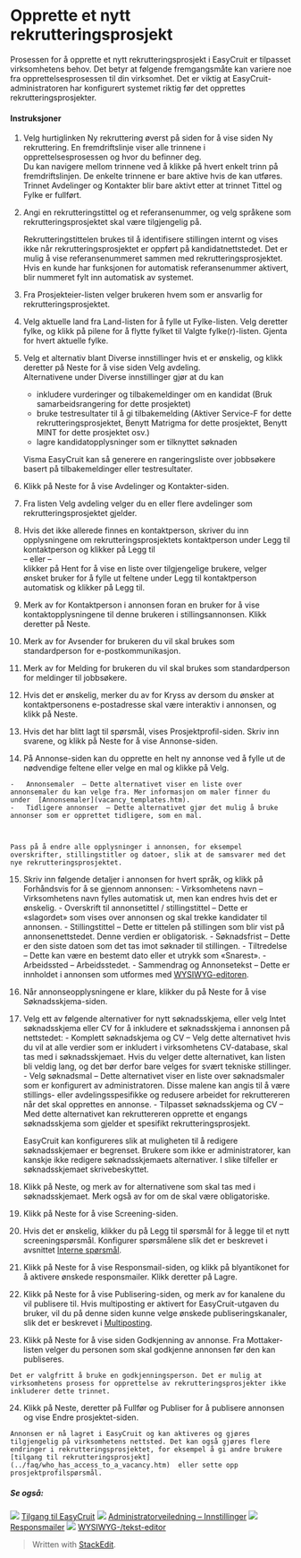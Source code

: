 # Opprette et nytt rekrutteringsprosjekt

Prosessen for å opprette et nytt rekrutteringsprosjekt i EasyCruit er tilpasset virksomhetens behov. Det betyr at følgende fremgangsmåte kan variere noe fra opprettelsesprosessen til din virksomhet. Det er viktig at EasyCruit-administratoren har konfigurert systemet riktig før det opprettes rekrutteringsprosjekter.

#### Instruksjoner

1.  Velg hurtiglinken  Ny rekruttering  øverst på siden for å vise siden  Ny rekruttering. En fremdriftslinje viser alle trinnene i opprettelsesprosessen og hvor du befinner deg.  
    Du kan navigere mellom trinnene ved å klikke på hvert enkelt trinn på fremdriftslinjen. De enkelte trinnene er bare aktive hvis de kan utføres. Trinnet  Avdelinger  og  Kontakter  blir bare aktivt etter at trinnet  Tittel  og  Fylke  er fullført.
2.  Angi en  rekrutteringstittel  og et  referansenummer, og velg språkene som rekrutteringsprosjektet skal være tilgjengelig på.  
      
    Rekrutteringstittelen  brukes til å identifisere stillingen internt og vises ikke når rekrutteringsprosjektet er oppført på kandidatnettstedet. Det er mulig å vise referansenummeret sammen med rekrutteringsprosjektet. Hvis en kunde har funksjonen for  automatisk referansenummer  aktivert, blir nummeret fylt inn automatisk av systemet.
3.  Fra  Prosjekteier-listen velger brukeren hvem som er ansvarlig for rekrutteringsprosjektet.
4.  Velg aktuelle land fra  Land-listen for å fylle ut  Fylke-listen. Velg deretter fylke, og klikk på pilene for å flytte fylket til  Valgte fylke(r)-listen. Gjenta for hvert aktuelle fylke.
5.  Velg et alternativ blant  Diverse innstillinger  hvis et er ønskelig, og klikk deretter på  Neste  for å vise siden Velg avdeling.  
    Alternativene under Diverse innstillinger gjør at du kan  
    
    -   inkludere vurderinger og tilbakemeldinger om en kandidat (Bruk samarbeidsrangering for dette prosjektet)
    -   bruke testresultater til å gi tilbakemelding (Aktiver Service-F for dette rekrutteringsprosjektet,  Benytt Matrigma for dette prosjektet,  Benytt MINT for dette prosjektet  osv.)
    -   lagre kandidatopplysninger som er tilknyttet søknaden
    
      
    Visma EasyCruit kan så generere en rangeringsliste over jobbsøkere basert på tilbakemeldinger eller testresultater.
6.  Klikk på  Neste  for å vise  Avdelinger og Kontakter-siden.
7.  Fra listen  Velg avdeling  velger du en eller flere avdelinger som rekrutteringsprosjektet gjelder.
8.  Hvis det ikke allerede finnes en kontaktperson, skriver du inn opplysningene om rekrutteringsprosjektets kontaktperson under  Legg til kontaktperson  og klikker på  Legg til  
    – eller –  
    klikker på  Hent  for å vise en liste over tilgjengelige brukere, velger ønsket bruker for å fylle ut feltene under  Legg til kontaktperson  automatisk og klikker på  Legg til.
9.  Merk av for  Kontaktperson i annonsen  foran en bruker for å vise kontaktopplysningene til denne brukeren i stillingsannonsen. Klikk deretter på  Neste.
10.  Merk av for  Avsender  for brukeren du vil skal brukes som standardperson for e-postkommunikasjon.
11.  Merk av for  Melding  for brukeren du vil skal brukes som standardperson for meldinger til jobbsøkere.
12.  Hvis det er ønskelig, merker du av for  Kryss av dersom du ønsker at kontaktpersonens e-postadresse skal være interaktiv i annonsen, og klikk på  Neste.
13.  Hvis det har blitt lagt til spørsmål, vises  Prosjektprofil-siden. Skriv inn svarene, og klikk på  Neste  for å vise  Annonse-siden.
14.  På  Annonse-siden kan du opprette en helt ny annonse ved å fylle ut de nødvendige feltene eller velge en mal og klikke på  Velg.
    
    -   Annonsemaler  – Dette alternativet viser en liste over annonsemaler du kan velge fra. Mer informasjon om maler finner du under  [Annonsemaler](vacancy_templates.htm).
    -   Tidligere annonser  – Dette alternativet gjør det mulig å bruke annonser som er opprettet tidligere, som en mal.  
          
        
    
    Pass på å endre alle opplysninger i annonsen, for eksempel overskrifter, stillingstitler og datoer, slik at de samsvarer med det nye rekrutteringsprosjektet.
15.  Skriv inn følgende detaljer i annonsen for hvert språk, og klikk på  Forhåndsvis  for å se gjennom annonsen:
    -   Virksomhetens navn  – Virksomhetens navn fylles automatisk ut, men kan endres hvis det er ønskelig.
    -   Overskrift til annonsetittel / stillingstittel  – Dette er «slagordet» som vises over annonsen og skal trekke kandidater til annonsen.
    -   Stillingstittel  – Dette er tittelen på stillingen som blir vist på annonsenettstedet. Denne verdien er obligatorisk.
    -   Søknadsfrist  – Dette er den siste datoen som det tas imot søknader til stillingen.
    -   Tiltredelse  – Dette kan være en bestemt dato eller et utrykk som «Snarest».
    -   Arbeidssted  – Arbeidsstedet.
    -   Sammendrag  og  Annonsetekst  – Dette er innholdet i annonsen som utformes med  [WYSIWYG-editoren](wysiwyg_text_editor.htm).
16.  Når annonseopplysningene er klare, klikker du på  Neste  for å vise  Søknadsskjema-siden.
17.  Velg ett av følgende alternativer for nytt søknadsskjema, eller velg  Intet søknadsskjema eller CV  for å inkludere et søknadsskjema i annonsen på nettstedet:
    -   Komplett søknadskjema og CV  – Velg dette alternativet hvis du vil at alle verdier som er inkludert i virksomhetens CV-database, skal tas med i søknadsskjemaet. Hvis du velger dette alternativet, kan listen bli veldig lang, og det bør derfor bare velges for svært tekniske stillinger.
    -   Velg søknadsmal  – Dette alternativet viser en liste over søknadsmaler som er konfigurert av administratoren. Disse malene kan angis til å være stillings- eller avdelingsspesifikke og redusere arbeidet for rekruttereren når det skal opprettes en annonse.
    -   Tilpasset søknadsskjema og CV  – Med dette alternativet kan rekruttereren opprette et engangs søknadsskjema som gjelder et spesifikt rekrutteringsprosjekt.  
          
        EasyCruit kan konfigureres slik at muligheten til å redigere søknadsskjemaer er begrenset. Brukere som ikke er administratorer, kan kanskje ikke redigere søknadsskjemaets alternativer. I slike tilfeller er søknadsskjemaet skrivebeskyttet.
18.  Klikk på  Neste, og merk av for alternativene som skal tas med i søknadsskjemaet. Merk også av for om de skal være  obligatoriske.
19.  Klikk på  Neste  for å vise  Screening-siden.
20.  Hvis det er ønskelig, klikker du på  Legg til spørsmål  for å legge til et nytt screeningspørsmål. Konfigurer spørsmålene slik det er beskrevet i avsnittet  [Interne spørsmål](additional_questions.htm).
21.  Klikk på  Neste  for å vise  Responsmail-siden, og klikk på blyantikonet for å aktivere ønskede responsmailer. Klikk deretter på  Lagre.
22.  Klikk på  Neste  for å vise  Publisering-siden, og merk av for kanalene du vil publisere til. Hvis multiposting er aktivert for EasyCruit-utgaven du bruker, vil du på denne siden kunne velge ønskede publiseringskanaler, slik det er beskrevet i  [Multiposting](multiposting.htm).
23.  Klikk på  Neste  for å vise siden  Godkjenning av annonse. Fra  Mottaker-listen velger du personen som skal godkjenne annonsen før den kan publiseres.  
      
    Det er valgfritt å bruke en godkjenningsperson. Det er mulig at virksomhetens prosess for opprettelse av rekrutteringsprosjekter ikke inkluderer dette trinnet.
24.  Klikk på  Neste, deretter på  Fullfør  og  Publiser  for å publisere annonsen og vise  Endre prosjektet-siden.  
      
    Annonsen er nå lagret i EasyCruit og kan aktiveres og gjøres tilgjengelig på virksomhetens nettsted. Det kan også gjøres flere endringer i rekrutteringsprosjektet, for eksempel å gi andre brukere  [tilgang til rekrutteringsprosjekt](../faq/who_has_access_to_a_vacancy.htm)  eller sette opp  prosjektprofilspørsmål.

##### Se også:

![](../Resources/Images/icon-document-link.png)  [Tilgang til EasyCruit](accessing_easycruit.htm)
![](../Resources/Images/icon-document-link.png)  [Administratorveiledning – Innstillinger](guide_for_administrators_settings.htm)
![](../Resources/Images/icon-document-link.png)  [Responsmailer](response_emails.htm)
![](../Resources/Images/icon-document-link.png)  [WYSIWYG-/tekst-editor](wysiwyg_text_editor.htm)


> Written with [StackEdit](https://stackedit.io/).
<!--stackedit_data:
eyJoaXN0b3J5IjpbLTE5NDI4MTkxNDRdfQ==
-->